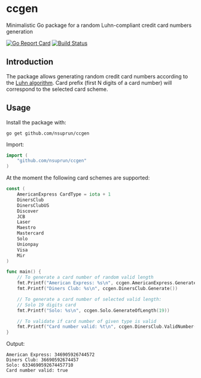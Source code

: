 
# ccgen
Minimalistic Go package for a random Luhn-compliant credit card numbers generation

[![Go Report Card](https://goreportcard.com/badge/github.com/nsuprun/ccgen)](https://goreportcard.com/report/github.com/nsuprun/ccgen)  [![Build Status](https://travis-ci.org/nsuprun/ccgen.svg?branch=master)](https://travis-ci.org/nsuprun/ccgen)

## Introduction
The package allows generating random credit card numbers according to the [Luhn algorithm](https://en.wikipedia.org/wiki/Luhn_algorithm). Card prefix (first N digits of a card number) will correspond to the selected card scheme.

## Usage
Install the package with:

```
go get github.com/nsuprun/ccgen
```
Import:
```go
import (
	"github.com/nsuprun/ccgen"
)
```
At the moment the following card schemes are supported:
```go
const (
	AmericanExpress CardType = iota + 1
	DinersClub
	DinersClubUS
	Discover
	JCB
	Laser
	Maestro
	Mastercard
	Solo
	Unionpay
	Visa
	Mir
)
```

```go
func main() {
	// To generate a card number of random valid length
	fmt.Printf("American Express: %s\n", ccgen.AmericanExpress.Generate())
	fmt.Printf("Diners Club: %s\n", ccgen.DinersClub.Generate())

	// To generate a card number of selected valid length:
	// Solo 19 digits card
	fmt.Printf("Solo: %s\n", ccgen.Solo.GenerateOfLength(19))

	// To validate if card number of given type is valid
	fmt.Printf("Card number valid: %t\n", ccgen.DinersClub.ValidNumber("36690592674457"))
}
```

Output:
```
American Express: 346905926744572
Diners Club: 36690592674457
Solo: 6334690592674457710
Card number valid: true
```
